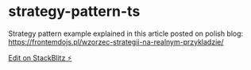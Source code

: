 # strategy-pattern-ts

Strategy pattern example explained in this article posted on polish blog: https://frontemdojs.pl/wzorzec-strategii-na-realnym-przykladzie/

[Edit on StackBlitz ⚡️](https://stackblitz.com/edit/strategy-pattern-ts)
